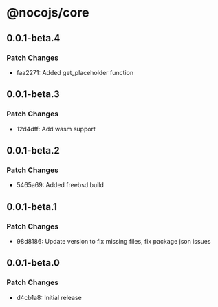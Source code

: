 # @nocojs/core

## 0.0.1-beta.4

### Patch Changes

- faa2271: Added get_placeholder function

## 0.0.1-beta.3

### Patch Changes

- 12d4dff: Add wasm support

## 0.0.1-beta.2

### Patch Changes

- 5465a69: Added freebsd build

## 0.0.1-beta.1

### Patch Changes

- 98d8186: Update version to fix missing files, fix package json issues

## 0.0.1-beta.0

### Patch Changes

- d4cb1a8: Initial release
